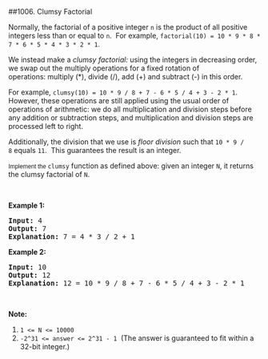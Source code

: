 ##1006. Clumsy Factorial
<p>Normally, the factorial of a positive integer <code>n</code>&nbsp;is the product of all positive integers less than or equal to <code>n</code>.&nbsp; For example, <code>factorial(10) = 10 * 9 * 8 * 7 * 6 * 5 * 4 * 3 * 2 * 1</code>.</p>

<p>We instead make a <em>clumsy factorial:</em>&nbsp;using the integers in decreasing order, we&nbsp;swap out the multiply operations for a fixed rotation of operations:&nbsp;multiply (*), divide (/), add (+) and subtract (-) in this order.</p>

<p>For example, <code>clumsy(10) = 10 * 9 / 8 + 7 - 6 * 5 / 4 + 3 - 2 * 1</code>.&nbsp; However, these operations are still applied using the usual order of operations of arithmetic: we do all multiplication and division steps before any addition or subtraction steps, and multiplication and division steps are processed left to right.</p>

<p>Additionally, the division that we use is <em>floor division</em>&nbsp;such that&nbsp;<code>10 * 9 / 8</code>&nbsp;equals&nbsp;<code>11</code>.&nbsp; This guarantees the result is&nbsp;an integer.</p>

<p><code><font face="sans-serif, Arial, Verdana, Trebuchet MS">Implement the&nbsp;</font>clumsy</code>&nbsp;function&nbsp;as defined above: given an integer <code>N</code>, it returns the clumsy factorial of <code>N</code>.</p>

<p>&nbsp;</p>

<p><strong>Example 1:</strong></p>

<pre>
<strong>Input: </strong>4
<strong>Output:</strong>&nbsp;7
<strong>Explanation:</strong> 7 = 4 * 3 / 2 + 1
</pre>

<p><strong>Example 2:</strong></p>

<pre>
<strong>Input: </strong><span id="example-input-1-1">10
</span><strong>Output: </strong><span id="example-output-1">12
</span><strong>Explanation: </strong>12 = 10 * 9 / 8 + 7 - 6 * 5 / 4 + 3 - 2 * 1
</pre>

<p>&nbsp;</p>

<p><strong>Note:</strong></p>

<ol>
	<li><code>1 &lt;= N &lt;= 10000</code></li>
	<li><code>-2^31 &lt;= answer &lt;= 2^31 - 1</code>&nbsp; (The answer is guaranteed to fit within a 32-bit integer.)</li>
</ol>

